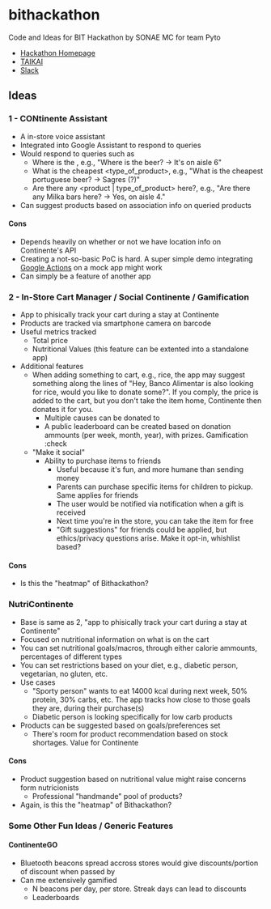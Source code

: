 # bithackathon
Code and Ideas for BIT Hackathon by SONAE MC for team Pyto

* [Hackathon Homepage](https://bithackathon.sonae.pt/)
* [TAIKAI](https://taikai.network/bit/challenges/bithackathon)
* [Slack](https://bithackathonworkspace.slack.com/)


## Ideas 

### 1 - CONtinente Assistant

- A in-store voice assistant
- Integrated into Google Assistant to respond to queries 
- Would respond to queries such as 
    - Where is the <product>, e.g., "Where is the beer? -> It's on aisle 6"
    - What is the cheapest <type_of_product>, e.g., "What is the cheapest portuguese beer? -> Sagres (?)"
    - Are there any <product | type_of_product> here?, e.g., "Are there any Milka bars here? -> Yes, on aisle 4."
- Can suggest products based on association info on queried products

#### Cons
- Depends heavily on whether or not we have location info on Continente's API
- Creating a not-so-basic PoC is hard. A super simple demo integrating [Google Actions](https://developers.google.com/actions/) on a mock app might work
- Can simply be a feature of another app

### 2 - In-Store Cart Manager / Social Continente / Gamification
- App to phisically track your cart during a stay at Continente
- Products are tracked via smartphone camera on barcode 
- Useful metrics tracked
    - Total price
    - Nutritional Values (this feature can be extented into a standalone app)
- Additional features
    - When adding something to cart, e.g., rice, the app may suggest something along the lines of "Hey, Banco Alimentar is also looking for rice, would you like to donate some?". If you comply, the price is added to the cart, but you don't take the item home, Continente then donates it for you.
        - Multiple causes can be donated to
        - A public leaderboard can be created based on donation ammounts (per week, month, year), with prizes. Gamification :check
    - "Make it social" 
        - Ability to purchase items to friends
            - Useful because it's fun, and more humane than sending money
            - Parents can purchase specific items for children to pickup. Same applies for friends
            - The user would be notified via notification when a gift is received
            - Next time you're in the store, you can take the item for free
            - "Gift suggestions" for friends could be applied, but ethics/privacy questions arise. Make it opt-in, whishlist based?

#### Cons
- Is this the "heatmap" of Bithackathon?

### NutriContinente

- Base is same as 2, "app to phisically track your cart during a stay at Continente"
- Focused on nutritional information on what is on the cart
- You can set nutritional goals/macros, through either calorie ammounts, percentages of different types 
- You can set restrictions based on your diet, e.g., diabetic person, vegetarian, no gluten, etc.
- Use cases
    - "Sporty person" wants to eat 14000 kcal during next week, 50% protein, 30% carbs, etc. The app tracks how close to those goals they are, during their purchase(s)
    - Diabetic person is looking specifically for low carb products
- Products can be suggested based on goals/preferences set
    - There's room for product recommendation based on stock shortages. Value for Continente

#### Cons
- Product suggestion based on nutritional value might raise concerns form nutricionists
    - Professional "handmande" pool of products?
- Again, is this the "heatmap" of Bithackathon?

### Some Other Fun Ideas / Generic Features

#### ContinenteGO
- Bluetooth beacons spread accross stores would give discounts/portion of discount when passed by
- Can me extensively gamified
    - N beacons per day, per store. Streak days can lead to discounts
    - Leaderboards

    